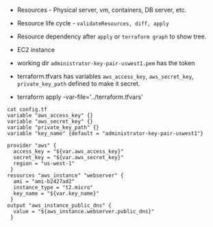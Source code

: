 - Resources - Physical server, vm, containers, DB server, etc.
- Resource life cycle - `validateResources, diff, apply`
- Resource dependency after `apply` or `terraform graph` to show tree.

- EC2 instance 
- working dir `administrator-key-pair-uswest1.pem` has the token 
- terraform.tfvars has variables `aws_access_key`, `aws_secret_key`, `private_key_path` defined to make it secret.
- terraform apply -var-file='../terraform.tfvars'

```
cat config.tf
variable "aws_access_key" {}
variable "aws_secret_key" {}
variable "private_key_path" {}
variable "key_name" {default = "administrator-key-pair-uswest1"}

provider "aws" {
  access_key = "${var.aws_access_key}"
  secret_key = "${var.aws_secret_key}"
  region = "us-west-1"
 }
resources "aws_instance" "webserver" {
  ami = "ami-b2427ad2"
  instance_type = "t2.micro"
  key_name = "${var.key_name}"
 }
output "aws_instance_public_dns" {
  value = "${aws_instance.webserver.public_dns}"
 }
```
